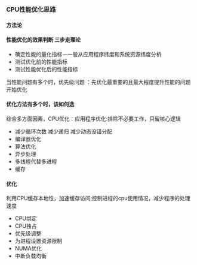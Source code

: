 ### CPU性能优化思路
#### 方法论
#### 性能优化的效果判断 三步走理论

* 确定性能的量化指标－一般从应用程序纬度和系统资源纬度分析
* 测试优化前的性能指标
* 测试性能优化后的性能指标

当性能问题有多个时，优先级问题 ：先优化最重要的且最大程度提升性能的问题开始优化

#### 优化方法有多个时，该如何选
综合多方面因素，CPU优化：应用程序优化:排除不必要工作，只留核心逻辑

* 减少循环次数 减少递归 减少动态没错分配
* 编译器优化
* 算法优化
* 异步处理
* 多线程代替多进程
* 缓存


#### 优化
利用CPU缓存本地性，加速缓存访问;控制进程的cpu使用情况，减少程序的处理速度

* CPU绑定
* CPU独占
* 优先级调整
* 为进程设置资源限制
* NUMA优化
* 中断负载均衡
